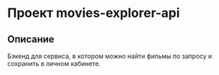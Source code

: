 # Проект movies-explorer-api
## Описание 
Бэкенд для сервиса, в котором можно найти фильмы по запросу и сохранить в личном кабинете.

